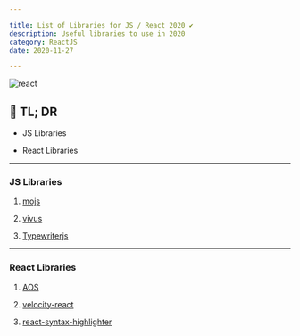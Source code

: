 ```yaml
---

title: List of Libraries for JS / React 2020 ✔️
description: Useful libraries to use in 2020
category: ReactJS
date: 2020-11-27

---
```


![react](react.png)

## 🤦 TL; DR

- JS Libraries
  

- React Libraries

---

### JS Libraries

1) [mojs](https://mojs.github.io/)

2) [vivus](https://maxwellito.github.io/vivus/)

3) [Typewriterjs](https://github.com/tameemsafi/typewriterjs#readme)

---

### React Libraries

1) [AOS](https://michalsnik.github.io/aos/)

2) [velocity-react](https://github.com/google-fabric/velocity-react#readme)

3) [react-syntax-highlighter](https://react-syntax-highlighter.github.io/react-syntax-highlighter/)